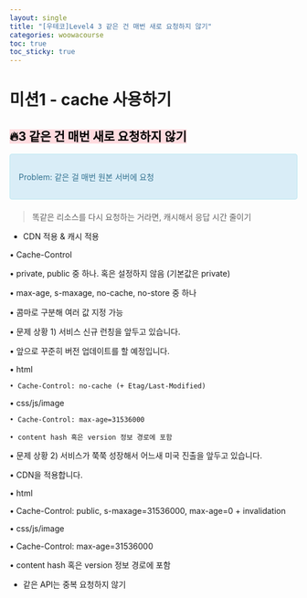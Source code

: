 ```yaml
---
layout: single
title: "[우테코]Level4 3 같은 건 매번 새로 요청하지 않기"
categories: woowacourse
toc: true
toc_sticky: true
---
```


# 미션1 - cache 사용하기

## <mark style='background-color: #ffdce0'>🔥3 같은 건 매번 새로 요청하지 않기</mark>

<div style="padding: 15px; border: 1px solid transparent; border-color: transparent; margin-bottom: 20px; border-radius: 4px; color: #31708f; background-color: #d9edf7; border-color: #bce8f1;">
  <p>
    <div>Problem: 같은 걸 매번 원본 서버에 요청</div>
  </p>
</div>

> 똑같은 리소스를 다시 요청하는 거라면, 캐시해서 응답 시간 줄이기

- CDN 적용 & 캐시 적용

• Cache-Control

• private, public 중 하나. 혹은 설정하지 않음 (기본값은 private)

• max-age, s-maxage, no-cache, no-store 중 하나

• 콤마로 구분해 여러 값 지정 가능

• 문제 상황 1) 서비스 신규 런칭을 앞두고 있습니다.

• 앞으로 꾸준히 버전 업데이트를 할 예정입니다.

• html

    • Cache-Control: no-cache (+ Etag/Last-Modified)

• css/js/image

    • Cache-Control: max-age=31536000

    • content hash 혹은 version 정보 경로에 포함

• 문제 상황 2) 서비스가 쭉쭉 성장해서 어느새 미국 진출을 앞두고 있습니다.

• CDN을 적용합니다.

• html

• Cache-Control: public, s-maxage=31536000, max-age=0 + invalidation

• css/js/image

• Cache-Control: max-age=31536000

• content hash 혹은 version 정보 경로에 포함

- 같은 API는 중복 요청하지 않기
